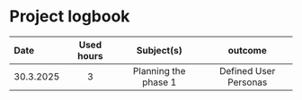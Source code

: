# Project logbook

| Date  | Used hours | Subject(s) |  outcome |
| :---  |     :---:      |     :---:      |     :---:      |
| 30.3.2025 | 3 | Planning the phase 1  | Defined User Personas  |
